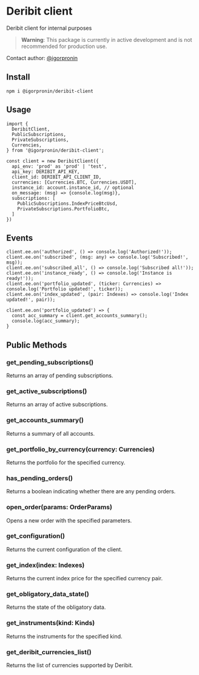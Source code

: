 # Deribit client

Deribit client for internal purposes

> **Warning**: This package is currently in active development and is not recommended for production use.

Contact author: [@igorpronin](https://t.me/igorpronin)

## Install

```npm i @igorpronin/deribit-client```

## Usage

```
import {
  DeribitClient,
  PublicSubscriptions,
  PrivateSubscriptions,
  Currencies,
} from '@igorpronin/deribit-client';

const client = new DeribitClient({
  api_env: 'prod' as 'prod' | 'test',
  api_key: DERIBIT_API_KEY,
  client_id: DERIBIT_API_CLIENT_ID,
  currencies: [Currencies.BTC, Currencies.USDT],
  instance_id: account.instance_id, // optional
  on_message: (msg) => {console.log(msg)},
  subscriptions: [
    PublicSubscriptions.IndexPriceBtcUsd,
    PrivateSubscriptions.PortfolioBtc,
  ]
})
```

## Events

```
client.ee.on('authorized', () => console.log('Authorized!'));  
client.ee.on('subscribed', (msg: any) => console.log('Subscribed!', msg));
client.ee.on('subscribed_all', () => console.log('Subscribed all!'));
client.ee.on('instance_ready', () => console.log('Instance is ready!'));
client.ee.on('portfolio_updated', (ticker: Currencies) => console.log('Portfolio updated!', ticker));
client.ee.on('index_updated', (pair: Indexes) => console.log('Index updated!', pair));

client.ee.on('portfolio_updated') => {
  const acc_summary = client.get_accounts_summary();
  console.log(acc_summary);
}
```

## Public Methods

### get_pending_subscriptions()
Returns an array of pending subscriptions.

### get_active_subscriptions()
Returns an array of active subscriptions.

### get_accounts_summary()
Returns a summary of all accounts.

### get_portfolio_by_currency(currency: Currencies)
Returns the portfolio for the specified currency.

### has_pending_orders()
Returns a boolean indicating whether there are any pending orders.

### open_order(params: OrderParams)
Opens a new order with the specified parameters.

### get_configuration()
Returns the current configuration of the client.

### get_index(index: Indexes)
Returns the current index price for the specified currency pair.

### get_obligatory_data_state()
Returns the state of the obligatory data.

### get_instruments(kind: Kinds)
Returns the instruments for the specified kind.

### get_deribit_currencies_list()
Returns the list of currencies supported by Deribit.
